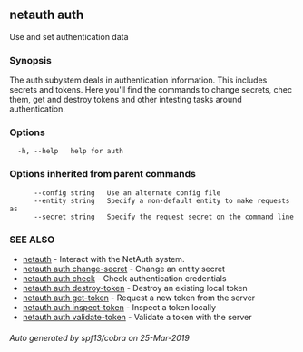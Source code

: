 ## netauth auth

Use and set authentication data

### Synopsis


The auth subystem deals in authentication information.  This includes
secrets and tokens.  Here you'll find the commands to change secrets,
chec them, get and destroy tokens and other intesting tasks around
authentication.

### Options

```
  -h, --help   help for auth
```

### Options inherited from parent commands

```
      --config string   Use an alternate config file
      --entity string   Specify a non-default entity to make requests as
      --secret string   Specify the request secret on the command line
```

### SEE ALSO

* [netauth](netauth.md)	 - Interact with the NetAuth system.
* [netauth auth change-secret](netauth_auth_change-secret.md)	 - Change an entity secret
* [netauth auth check](netauth_auth_check.md)	 - Check authentication credentials
* [netauth auth destroy-token](netauth_auth_destroy-token.md)	 - Destroy an existing local token
* [netauth auth get-token](netauth_auth_get-token.md)	 - Request a new token from the server
* [netauth auth inspect-token](netauth_auth_inspect-token.md)	 - Inspect a token locally
* [netauth auth validate-token](netauth_auth_validate-token.md)	 - Validate a token with the server

###### Auto generated by spf13/cobra on 25-Mar-2019

